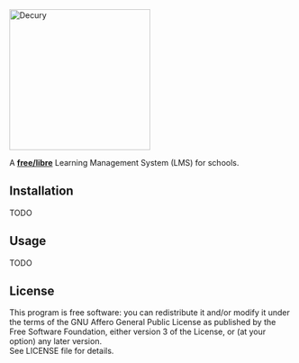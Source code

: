 <!-- ![Decury](logo_dark.png | width=200) -->
<img src="https://raw.githubusercontent.com/ooguz/decury/master/logo_dark.png" alt="Decury" width="250" />

A **[free/libre](https://www.gnu.org/philosophy/free-sw.html)** Learning Management System (LMS) for schools.  

## Installation

TODO

## Usage

TODO

## License

This program is free software: you can redistribute it and/or modify it under the terms of the GNU Affero General Public License as published by the Free Software Foundation, either version 3 of the License, or (at your option) any later version.  
See LICENSE file for details.
